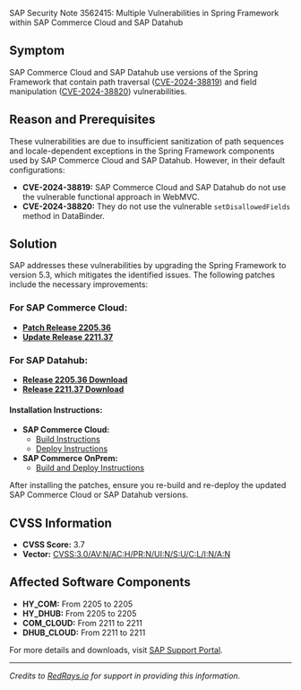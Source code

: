 SAP Security Note 3562415: Multiple Vulnerabilities in Spring Framework within SAP Commerce Cloud and SAP Datahub

## **Symptom**
SAP Commerce Cloud and SAP Datahub use versions of the Spring Framework that contain path traversal ([CVE-2024-38819](https://nvd.nist.gov/vuln/detail/CVE-2024-38819)) and field manipulation ([CVE-2024-38820](https://nvd.nist.gov/vuln/detail/CVE-2024-38820)) vulnerabilities.

## **Reason and Prerequisites**
These vulnerabilities are due to insufficient sanitization of path sequences and locale-dependent exceptions in the Spring Framework components used by SAP Commerce Cloud and SAP Datahub. However, in their default configurations:
- **CVE-2024-38819:** SAP Commerce Cloud and SAP Datahub do not use the vulnerable functional approach in WebMVC.
- **CVE-2024-38820:** They do not use the vulnerable `setDisallowedFields` method in DataBinder.

## **Solution**
SAP addresses these vulnerabilities by upgrading the Spring Framework to version 5.3, which mitigates the identified issues. The following patches include the necessary improvements:

### **For SAP Commerce Cloud:**
- [**Patch Release 2205.36**](https://help.sap.com/docs/SAP_COMMERCE/eed845124da0491e875df8139c4e6e8c/f9b65161e1e645249542e59f42f64a7b.html?locale=en-US&version=2205)
- [**Update Release 2211.37**](https://help.sap.com/docs/SAP_COMMERCE_CLOUD_PUBLIC_CLOUD/75d4c3895cb346008545900bffe851ce/f9b65161e1e645249542e59f42f64a7b.html?version=v2211)

### **For SAP Datahub:**
- [**Release 2205.36 Download**](https://me.sap.com/softwarecenter/template/products/_APP=00200682500000001943&_EVENT=DISPHIER&HEADER=Y&FUNCTIONBAR=N&EVENT=TREE&NE=NAVIGATE&ENR=67837800100800007216&V=INST&TA=ACTUAL&PAGE=SEARCH/SAP%20COMMERCE)
- [**Release 2211.37 Download**](https://help.sap.com/viewer/0fa6bcf4736c46f78c248512391eb467/LATEST/en-US/79763857d2264a189cb577fc90de0fea.html)

#### **Installation Instructions:**
- **SAP Commerce Cloud:**
  - [Build Instructions](https://help.sap.com/viewer/0fa6bcf4736c46f78c248512391eb467/LATEST/en-US/79763857d2264a189cb577fc90de0fea.html)
  - [Deploy Instructions](https://help.sap.com/viewer/0fa6bcf4736c46f78c248512391eb467/LATEST/en-US/72e126a98eb14b668709be9946070e5c.html)
- **SAP Commerce OnPrem:**
  - [Build and Deploy Instructions](https://help.sap.com/viewer/a74589c3a81a4a95bf51d87258c0ab15/LATEST/en-US/8bb0ad2786691014b930c18dd4cd7851.html)

After installing the patches, ensure you re-build and re-deploy the updated SAP Commerce Cloud or SAP Datahub versions.

## **CVSS Information**
- **CVSS Score:** 3.7
- **Vector:** [CVSS:3.0/AV:N/AC:H/PR:N/UI:N/S:U/C:L/I:N/A:N](https://nvd.nist.gov/vuln/detail/CVE-2024-38819)

## **Affected Software Components**
- **HY_COM:** From 2205 to 2205
- **HY_DHUB:** From 2205 to 2205
- **COM_CLOUD:** From 2211 to 2211
- **DHUB_CLOUD:** From 2211 to 2211

For more details and downloads, visit [SAP Support Portal](https://me.sap.com/).

---

*Credits to [RedRays.io](https://redrays.io) for support in providing this information.*